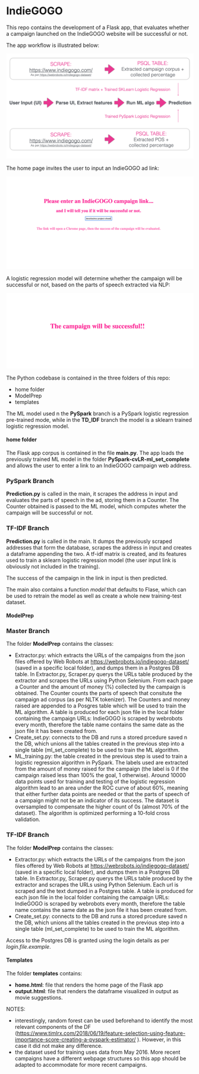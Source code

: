 # IndieGOGO
This repo contains the development of a Flask app, that evaluates whether a campaign launched on the IndieGOGO website will be successful or not.

The app workflow is illustrated below:

<kbd><img src="https://github.com/chiaracapuano/IndieGOGO/blob/TF-IDF/png-examples/Workflow.001.png" /></kbd>

The home page invites the user to input an IndieGOGO ad link:

<kbd><img src="https://github.com/chiaracapuano/IndieGOGO/blob/PySpark/png-examples/home-page.png" /></kbd>

A logistic regression model will determine whether the campaign will be successful or not, based on the parts of speech extracted via NLP:

<kbd><img src="https://github.com/chiaracapuano/IndieGOGO/blob/PySpark/png-examples/output.png" /></kbd>

The Python codebase is contained in the three folders of this repo:

* home folder
* ModelPrep
* templates

The ML model used n the **PySpark** branch is a PySpark logistic regression pre-trained mode, while in the **TD_IDF** branch the model is a sklearn trained logistic regression model.

#### home folder
The Flask app corpus is contained in the file **main.py**. The app loads the previously trained ML model in the folder **PySpark-cvLR-ml_set_complete** and allows the user to enter a link to an IndieGOGO campaign web address.

### PySpark Branch

**Prediction.py** is called in the main, it scrapes the address in input and evaluates the parts of speech in the ad, storing them in a Counter. The Counter obtained is passed to the ML model, which computes wheter the campaign will be successful or not.

### TF-IDF Branch

**Prediction.py** is called in the main. It dumps the previously scraped addresses that form the database, scrapes the address in input and creates a dataframe appending the two. A tf-idf matrix is created, and its features used to train a sklearn logistic regression model (the user input link is obviously not included in the training).

The success of the campaign in the link in input is then predicted. 


The main also contains a function *model* that defaults to Flase, which can be used to retrain the model as well as create a whole new training-test dataset.

#### ModelPrep

### Master Branch

The folder **ModelPrep** contains the classes:

* Extractor.py: which extracts the URLs of the campaigns from the json files offered by Web Robots at https://webrobots.io/indiegogo-dataset/ (saved in a specific local folder),
and dumps them in a Postgres DB table. In Extractor.py, Scraper.py querys the URLs table produced by the extractor and scrapes the URLs using Python
Selenium. From each page a Counter and the amount of money (%) collected by the campaign is obtained. The Counter counts the parts of speech that 
consitute the campaign ad corpus (as per NLTK tokenizer). The Counters and money raised are appended to a Posgres table which will be used to train the ML algorithm. A table is produced for each json file in the local folder containing the campaign URLs: IndieGOGO is scraped by webrobots every month, therefore the table name contains the same date as the json file it has been created from.
* Create_set.py: connects to the DB and runs a stored prcedure saved n the DB, which unions all the tables created in the previous step into a single table (ml_set_complete) to be used to train the ML algorithm.
* ML_training.py: the table created in the previous step is used to train a logistic regression algorithm in PySpark.
The labels used are extracted from the amount of money raised for the campaign (the label is 0 if the campaign raised less than 100% the goal, 
1 otherwise). Around 10000 data points used for training and testing of the logistic regression algorithm lead to an area under the ROC curve of about 60%, meaning that either further data points are needed or that the parts of speech of a campaign might not be an indicator of its success.
The dataset is oversampled to compensate the higher count of 0s (almost 70% of the dataset). 
The algorithm is optimized performing a 10-fold cross validation.



### TF-IDF Branch

The folder **ModelPrep** contains the classes:

* Extractor.py: which extracts the URLs of the campaigns from the json files offered by Web Robots at https://webrobots.io/indiegogo-dataset/ (saved in a specific local folder),
and dumps them in a Postgres DB table. In Extractor.py, Scraper.py querys the URLs table produced by the extractor and scrapes the URLs using Python
Selenium. Each url is scraped and the text dumped in a Postgres table. A table is produced for each json file in the local folder containing the campaign URLs: IndieGOGO is scraped by webrobots every month, therefore the table name contains the same date as the json file it has been created from.
* Create_set.py: connects to the DB and runs a stored prcedure saved n the DB, which unions all the tables created in the previous step into a single table (ml_set_complete) to be used to train the ML algorithm.

Access to the Postgres DB is granted using the login details as per *login.file.example*.


#### Templates

The folder **templates** contains:
* **home.html**: file that renders the home page of the Flask app
* **output.html**: file that renders the dataframe visualized in output as movie suggestions.



NOTES: 
* interestingly, random forest can be used beforehand to identify the most relevant components of the DF (https://www.timlrx.com/2018/06/19/feature-selection-using-feature-importance-score-creating-a-pyspark-estimator/
). However, in this case it did not make any difference.
* the dataset used for training uses data from May 2016. More recent campaigns have a different webpage structures so this app should be adapted to accommodate for more recent campaigns.


